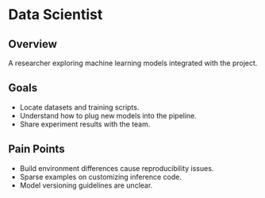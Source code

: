 # Data Scientist

## Overview
A researcher exploring machine learning models integrated with the project.

## Goals
- Locate datasets and training scripts.
- Understand how to plug new models into the pipeline.
- Share experiment results with the team.

## Pain Points
- Build environment differences cause reproducibility issues.
- Sparse examples on customizing inference code.
- Model versioning guidelines are unclear.
